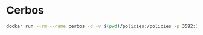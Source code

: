 # Cerbos

```bash
docker run --rm --name cerbos -d -v $(pwd)/policies:/policies -p 3592:3592 -p 3593:3593  ghcr.io/cerbos/cerbos:0.23.1
```
